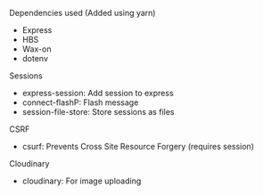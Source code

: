 Dependencies used (Added using yarn)
* Express
* HBS
* Wax-on
* dotenv

Sessions
* express-session: Add session to express
* connect-flashP: Flash message
* session-file-store: Store sessions as files

CSRF
* csurf: Prevents Cross Site Resource Forgery (requires session)

Cloudinary
* cloudinary: For image uploading